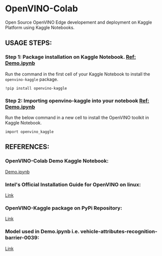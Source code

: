 # OpenVINO-Colab
Open Source OpenVINO  Edge developement and deployment on Kaggle Platform using Kaggle Notebooks.

## USAGE STEPS:

### Step 1: Package installation on Kaggle Notebook. <a href="https://github.com/alihussainia/openvino-kaggle/blob/master/demo.ipynb" target=_blank>Ref: Demo.ipynb</a>
Run the command in the first cell of your Kaggle Notebook to install the `openvino-kaggle` package. 

```python3
!pip install openvino-kaggle
```
### Step 2: Importing openvino-kaggle into your notebook <a href="https://github.com/alihussainia/openvino-kaggle/blob/master/demo.ipynb" target=_blank>Ref: Demo.ipynb</a>
Run the below command in a new cell to install the OpenVINO toolkit in Kaggle Notebook.

```python3
import openvino_kaggle
```

## REFERENCES:

### OpenVINO-Colab Demo Kaggle Notebook:
<a href="https://github.com/alihussainia/openvino-kaggle/blob/master/demo.ipynb" target=_blank>Demo.ipynb</a>

### Intel's Official Installation Guide for OpenVINO on linux: 
<a href="https://docs.openvinotoolkit.org/latest/_docs_install_guides_installing_openvino_linux.html#install-openvino" target=_blank>Link</a>

### OpenVINO-Kaggle package on PyPi Repository:
<a href="https://pypi.org/project/openvino-kaggle/" target=_blank>Link</a>

### Model used in Demo.ipynb i.e. vehicle-attributes-recognition-barrier-0039:
<a href="https://docs.openvinotoolkit.org/2019_R1/_vehicle_attributes_recognition_barrier_0039_description_vehicle_attributes_recognition_barrier_0039.html" target=_blank>Link</a>
